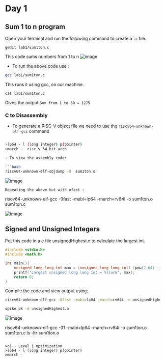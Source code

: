 # Day 1
## Sum 1 to n program
Open your terminal and run the following command to create a  ```.c```  file. 

```shell 
gedit lab1/sum1ton.c 
```
This code sums numbers from 1 to n
 ![image](https://github.com/aaronghosh/pes_asic_class/assets/124378527/9f4639f9-04ef-4e8b-80a3-b24996bc170c)

- To run the above code use :

```bash 
gcc lab1/sum1ton.c
```

This runs it using gcc, on our machine.

```shell
cat lab1/sum1ton.c
```

Gives the output ```Sum from 1 to 50 = 1275```

### C to Disassembly 

- To generate a RISC-V object file we need to use the  ```riscv64-unknown-elf-gcc``` command

```bash

>lp64 - l (long integer) p(pointer) 
>march -  risc v 64 bit arch

- To view the assembly code:

```bash
riscv64-unknown-elf-objdump -d  sum1ton.o 
```
![image](https://github.com/aaronghosh/pes_asic_class/assets/124378527/581f6fc7-d2cd-4980-8379-259d03c73d97)


    Repeating the above but with ofast :

riscv64-unknown-elf-gcc -0fast -mabi=lp64 -march=rv64i -o sum1ton.o sum1ton.c

![image](https://github.com/aaronghosh/pes_asic_class/assets/124378527/25badfaf-5ac5-4e8a-afb6-6224d09a656d)

## Signed and Unsigned Integers

Put this code in a c file unsignedHighest.c to calculate the largest int.
```c
#include <stdio.h>
#include <math.h>

int main(){
	unsigned long long int max = (unsigned long long int) (pow(2,64) -1);
	printf("Largest unsigned long long int = %llu/n", max);
	return 0;
}
```
Compile the code and view output using:
```bash
riscv64-unknown-elf-gcc -0fast -mabi=lp64 -march=rv64i -o unsignedHighest.o unsignedHighest.c

spike pk -d unsignedHighest.o
```


![image](https://github.com/aaronghosh/pes_asic_class/assets/124378527/4eed4226-a2a8-4a8c-9b12-d3096ab06189)



riscv64-unknown-elf-gcc -01 -mabi=lp64 -march=rv64i -o sum1ton.o sum1ton.c
ls -ltr sum1ton.o
```

>o1 - Level 1 optimization
>lp64 - l (long integer) p(pointer) 
>march -  
